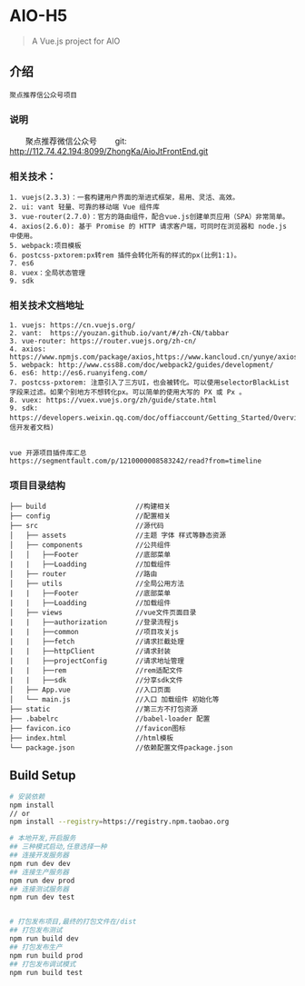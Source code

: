 # AIO-H5
> A Vue.js project for AIO

## 介绍

    聚点推荐信公众号项目

### 说明
　　聚点推荐微信公众号
　　git:  http://112.74.42.194:8099/ZhongKa/AioJtFrontEnd.git

### 相关技术：

	1. vuejs(2.3.3)：一套构建用户界面的渐进式框架，易用、灵活、高效。
    2. ui: vant 轻量、可靠的移动端 Vue 组件库
	3. vue-router(2.7.0)：官方的路由组件，配合vue.js创建单页应用（SPA）非常简单。
	4. axios(2.6.0): 基于 Promise 的 HTTP 请求客户端，可同时在浏览器和 node.js 中使用。
	5. webpack:项目模板
    6. postcss-pxtorem:px转rem 插件会转化所有的样式的px(比例1:1)。
    7. es6 
    8. vuex：全局状态管理 
    9. sdk 

### 相关技术文档地址

	1. vuejs: https://cn.vuejs.org/
	2. vant:  https://youzan.github.io/vant/#/zh-CN/tabbar
	3. vue-router: https://router.vuejs.org/zh-cn/
	4. axios: https://www.npmjs.com/package/axios,https://www.kancloud.cn/yunye/axios/234845
	5. webpack: http://www.css88.com/doc/webpack2/guides/development/
	6. es6: http://es6.ruanyifeng.com/
    7. postcss-pxtorem: 注意引入了三方UI，也会被转化。可以使用selectorBlackList字段来过滤。如果个别地方不想转化px。可以简单的使用大写的 PX 或 Px 。
    8. vuex: https://vuex.vuejs.org/zh/guide/state.html
    9. sdk: https://developers.weixin.qq.com/doc/offiaccount/Getting_Started/Overview.html(微信开发者文档)


    vue 开源项目插件库汇总
    https://segmentfault.com/p/1210000008583242/read?from=timeline

### 项目目录结构
    ├── build                      //构建相关
    ├── config                     //配置相关
    ├── src                        //源代码
    │   ├── assets                 //主题 字体 样式等静态资源
    │   ├── components             //公共组件
    │   │   ├──Footer              //底部菜单                 
    |   |   ├──Loadding            //加载组件
    │   ├── router                 //路由
    │   ├── utils                  //全局公用方法
    |   |   ├──Footer              //底部菜单                 
    |   |   ├──Loadding            //加载组件
    │   ├── views                  //vue文件页面目录
    |   |   ├──authorization       //登录流程js    
    |   |   ├──common              //项目攻关js   
    |   |   ├──fetch               //请求拦截处理 
    |   |   ├──httpClient          //请求封装    
    |   |   ├──projectConfig       //请求地址管理 
    |   |   ├──rem                 //rem适配文件
    |   |   ├──sdk                 //分享sdk文件
    │   ├── App.vue                //入口页面
    │   └── main.js                //入口 加载组件 初始化等
    ├── static                     //第三方不打包资源
    ├── .babelrc                   //babel-loader 配置
    ├── favicon.ico                //favicon图标
    ├── index.html                 //html模板
    └── package.json               //依赖配置文件package.json

## Build Setup

``` bash
# 安装依赖
npm install
// or
npm install --registry=https://registry.npm.taobao.org

# 本地开发,开启服务
## 三种模式启动,任意选择一种
## 连接开发服务器
npm run dev dev
## 连接生产服务器
npm run dev prod
## 连接测试服务器
npm run dev test


# 打包发布项目,最终的打包文件在/dist
## 打包发布测试
npm run build dev
## 打包发布生产
npm run build prod
## 打包发布调试模式
npm run build test
```

